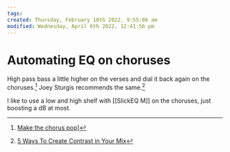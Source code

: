 ```yaml
---
tags: 
created: Thursday, February 10th 2022, 9:55:06 am
modified: Wednesday, April 6th 2022, 12:41:56 pm
---
```


# Automating EQ on choruses
High pass bass a little higher on the verses and dial it back again on the choruses.[^1] Joey Sturgis recommends the same.[^2]

I like to use a low and high shelf with [[SlickEQ M]] on the choruses, just boosting a dB at most.

[^1]: [Make the chorus pop](https://www.youtube.com/watch?v=98mlncUoMiI)]
[^2]: [5 Ways To Create Contrast in Your Mix](https://www.youtube.com/watch?v=c5vqBdsohzc&list=PL1sNd-gBgKcokKS0v14HYieHxmHsQS38V&index=25)
